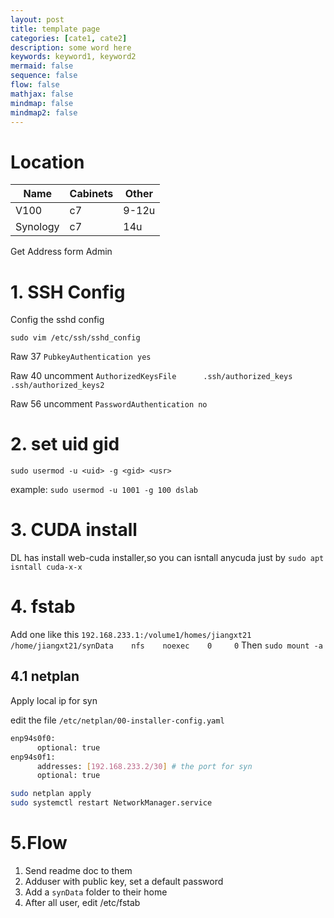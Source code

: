 ```yaml
---
layout: post
title: template page
categories: [cate1, cate2]
description: some word here
keywords: keyword1, keyword2
mermaid: false
sequence: false
flow: false
mathjax: false
mindmap: false
mindmap2: false
---
```



# Location

 Name | Cabinets| Other
---|---|---
 V100 | c7 | 9-12u  
 Synology | c7 | 14u 

Get Address form Admin
  
# 1. SSH Config

Config the sshd config
```
sudo vim /etc/ssh/sshd_config
```

Raw 37 `PubkeyAuthentication yes`

Raw 40 uncomment `AuthorizedKeysFile      .ssh/authorized_keys .ssh/authorized_keys2`

Raw 56 uncomment `PasswordAuthentication no`

# 2. set uid gid
`sudo usermod -u <uid> -g <gid> <usr>`

example:  `sudo usermod -u 1001 -g 100 dslab`

# 3. CUDA install

DL has install web-cuda installer,so you can isntall anycuda just by
`sudo apt isntall cuda-x-x`

# 4. fstab
Add one like this `192.168.233.1:/volume1/homes/jiangxt21    /home/jiangxt21/synData    nfs    noexec    0     0`
Then `sudo mount -a`

## 4.1 netplan
Apply local ip for syn

edit the file `/etc/netplan/00-installer-config.yaml`

```bash
enp94s0f0:
      optional: true
enp94s0f1:
      addresses: [192.168.233.2/30] # the port for syn
      optional: true
```

```bash
sudo netplan apply
sudo systemctl restart NetworkManager.service
```


# 5.Flow

1. Send readme doc to them
2. Adduser with public key, set a default password
3. Add a `synData` folder to their home
4. After all user, edit /etc/fstab
